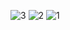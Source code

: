 
![3](https://github.com/user-attachments/assets/fbbb0243-e6ba-4c67-afff-00bf264d0921)
![2](https://github.com/user-attachments/assets/43ac9206-e163-4d45-9d61-ee4297bd7000)
![1](https://github.com/user-attachments/assets/0ba8241e-d4c9-4d1f-92d0-efc938af2a81)
